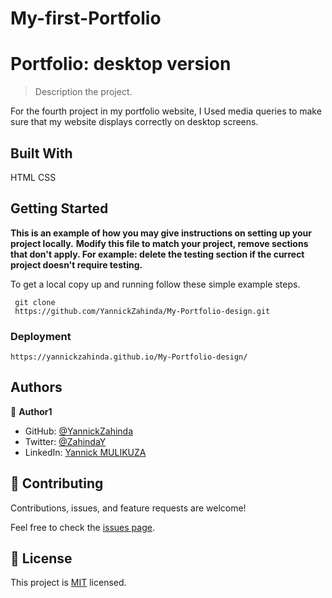# My-first-Portfolio


# Portfolio: desktop version

> Description the project.

  For the fourth project in my portfolio website, I Used media queries to make sure that my website displays correctly on desktop screens.

  

## Built With

HTML CSS


## Getting Started

**This is an example of how you may give instructions on setting up your project locally.**
**Modify this file to match your project, remove sections that don't apply. For example: delete the testing section if the currect project doesn't require testing.**


To get a local copy up and running follow these simple example steps.
```
 git clone
 https://github.com/YannickZahinda/My-Portfolio-design.git

```

### Deployment

```
https://yannickzahinda.github.io/My-Portfolio-design/

```

## Authors

👤 **Author1**

- GitHub: [@YannickZahinda](https://github.com/YannickZahinda)
- Twitter: [@ZahindaY](https://twitter.com/ZahindaY)
- LinkedIn: [Yannick MULIKUZA](https://linkedin.com/in/linkedinhandle)


## 🤝 Contributing

Contributions, issues, and feature requests are welcome!

Feel free to check the [issues page](../../issues/).



## 📝 License

This project is [MIT](./MIT.md) licensed.
